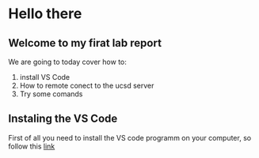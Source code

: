 # Hello there
## Welcome to my firat lab report 

We are going to today cover how to:
1) install VS Code
2) How to remote conect to the ucsd server
3) Try some comands

## Instaling the VS Code 

First of all you need to install the VS code programm on your computer, so follow this [link](https://code.visualstudio.com/download)
